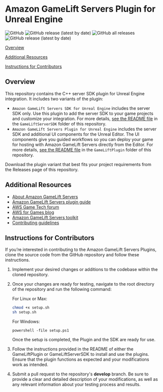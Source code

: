 # Amazon GameLift Servers Plugin for Unreal Engine


![GitHub](https://img.shields.io/github/license/amazon-gamelift/amazon-gamelift-plugin-unreal)
![GitHub release (latest by date)](https://img.shields.io/github/v/release/amazon-gamelift/amazon-gamelift-plugin-unreal)
![GitHub all releases](https://img.shields.io/github/downloads/amazon-gamelift/amazon-gamelift-plugin-unreal/total)
![GitHub release (latest by date)](https://img.shields.io/github/downloads/amazon-gamelift/amazon-gamelift-plugin-unreal/latest/total)


[Overview](#overview)

[Additional Resources](#additional-resources)

[Instructions for Contributors](#instructions-for-contributors)

## Overview
This repository contains the C++ server SDK plugin for Unreal Engine integration. It includes two variants of the plugin:

- `Amazon GameLift Servers SDK for Unreal Engine` includes the server SDK only. Use this plugin to add the server SDK to your game projects
and customize your integration. For more details, [see the README file](./GameLiftServerSDK) in the `GameLiftServerSDK` folder of this repository.
- `Amazon GameLift Servers Plugin for Unreal Engine` includes the server SDK and additional UI components for the Unreal Editor. The UI components
give you guided workflows so you can deploy your game for hosting with Amazon GameLift Servers directly from the Editor.
For more details, [see the README file](./GameLiftPlugin) in the `GameLiftPlugin` folder of this repository.

Download the plugin variant that best fits your project requirements from the Releases page of this repository.

## Additional Resources

* [About Amazon GameLift Servers](http://aws.amazon.com/gamelift/servers)
* [Amazon GameLift Servers plugin guide](https://docs.aws.amazon.com/gamelift/latest/developerguide/unreal-plugin.html)
* [AWS Game Tech forum](https://repost.aws/topics/TAo6ggvxz6QQizjo9YIMD35A/game-tech/c/amazon-gamelift)
* [AWS for Games blog](https://aws.amazon.com/blogs/gametech/)
* [Amazon GameLift Servers toolkit](https://github.com/amazon-gamelift/amazon-gamelift-toolkit)
* [Contributing guidelines](https://github.com/amazon-gamelift/amazon-gamelift-plugin-unreal/blob/main/CONTRIBUTING.md)

## Instructions for Contributors

If you’re interested in contributing to the Amazon GameLift Servers Plugins, clone the source code from the GitHub repository and follow these instructions.
1. Implement your desired changes or additions to the codebase within the cloned repository.
2. Once your changes are ready for testing, navigate to the root directory of the repository and run the following command:
    
    For Linux or Max:
    ```sh
    chmod +x setup.sh
    sh setup.sh
    ```
   
    For Windows:
    ```
    powershell -file setup.ps1
    ```
    Once the setup is completed, the Plugin and the SDK are ready for use.
3. Follow the instructions provided in the README of either the GameLiftPlugin or GameLiftServerSDK to install and use the plugins. Ensure that the plugin functions as expected and your modifications work as intended.
4. Submit a pull request to the repository's **develop** branch. Be sure to provide a clear and detailed description of your modifications, as well as any relevant information about your testing process and results.
